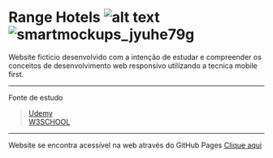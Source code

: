 # Range Hotels ![alt text](https://img.shields.io/badge/HTML-CSS-red) ![smartmockups_jyuhe79g](https://user-images.githubusercontent.com/52765225/62393220-f507b180-b53f-11e9-9486-d1edf1c7c22b.png) 


Website fictício desenvolvido com a intenção de estudar e compreender os conceitos de desenvolvimento web responsivo utilizando a  tecnica mobile first.

---

Fonte de estudo
>[Udemy](https://www.udemy.com/)<br>
>[W3SCHOOL](https://www.w3schools.com/css/css_rwd_intro.asp)

---

Website se encontra acessível na web através do GitHub Pages [Clique aqui](https://makampos.github.io/site-responsivo/)
